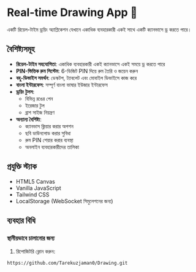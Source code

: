 # Real-time Drawing App 🎨

একটি রিয়েল-টাইম ড্রয়িং অ্যাপ্লিকেশন যেখানে একাধিক ব্যবহারকারী একই সাথে একটি ক্যানভাসে ড্র করতে পারে।

## বৈশিষ্ট্যসমূহ

- **রিয়েল-টাইম সহযোগিতা**: একাধিক ব্যবহারকারী একই ক্যানভাসে একই সময়ে ড্র করতে পারে
- **PIN-ভিত্তিক রুম সিস্টেম**: 6-ডিজিট PIN দিয়ে রুম তৈরি ও জয়েন করুন
- **বহু-ডিভাইস সমর্থন**: ডেস্কটপ, ট্যাবলেট এবং মোবাইল ডিভাইসে কাজ করে
- **বাংলা ইন্টারফেস**: সম্পূর্ণ বাংলা ভাষার ইউজার ইন্টারফেস
- **ড্রয়িং টুলস**: 
  - বিভিন্ন রঙের পেন
  - ইরেজার টুল
  - ব্রাশ সাইজ নিয়ন্ত্রণ
- **অন্যান্য বৈশিষ্ট্য**:
  - ক্যানভাস ক্লিয়ার করার অপশন
  - ছবি ডাউনলোড করার সুবিধা
  - রুম PIN শেয়ার করার ব্যবস্থা
  - অনলাইন ব্যবহারকারীদের তালিকা

## প্রযুক্তি স্ট্যাক

- HTML5 Canvas
- Vanilla JavaScript
- Tailwind CSS
- LocalStorage (WebSocket সিমুলেশনের জন্য)

## ব্যবহার বিধি

### স্থানীয়ভাবে চালানোর জন্য

1. রিপোজিটরি ক্লোন করুন:
```bash
https://github.com/Tarekuzjaman0/Drawing.git
